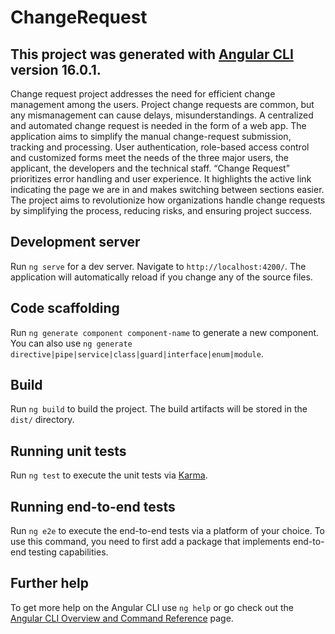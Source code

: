 # ChangeRequest

This project was generated with [Angular CLI](https://github.com/angular/angular-cli) version 16.0.1.
------------------------------------------------------------------------------------------------------
Change request project addresses the need for efficient change management among the users. Project change requests are common, but any mismanagement can cause delays, misunderstandings. A centralized and automated change request is needed in the form of a web app. The application aims to simplify the manual change-request submission, tracking and processing. User authentication, role-based access control and customized forms meet the needs of the three major users, the applicant, the developers and the technical staff. “Change Request” prioritizes error handling and user experience. It highlights the active link indicating the page we are in and makes switching between sections easier. The project aims to revolutionize how organizations handle change requests by simplifying the process, reducing risks, and ensuring project success.

## Development server

Run `ng serve` for a dev server. Navigate to `http://localhost:4200/`. The application will automatically reload if you change any of the source files.

## Code scaffolding

Run `ng generate component component-name` to generate a new component. You can also use `ng generate directive|pipe|service|class|guard|interface|enum|module`.

## Build

Run `ng build` to build the project. The build artifacts will be stored in the `dist/` directory.

## Running unit tests

Run `ng test` to execute the unit tests via [Karma](https://karma-runner.github.io).

## Running end-to-end tests

Run `ng e2e` to execute the end-to-end tests via a platform of your choice. To use this command, you need to first add a package that implements end-to-end testing capabilities.

## Further help

To get more help on the Angular CLI use `ng help` or go check out the [Angular CLI Overview and Command Reference](https://angular.io/cli) page.
